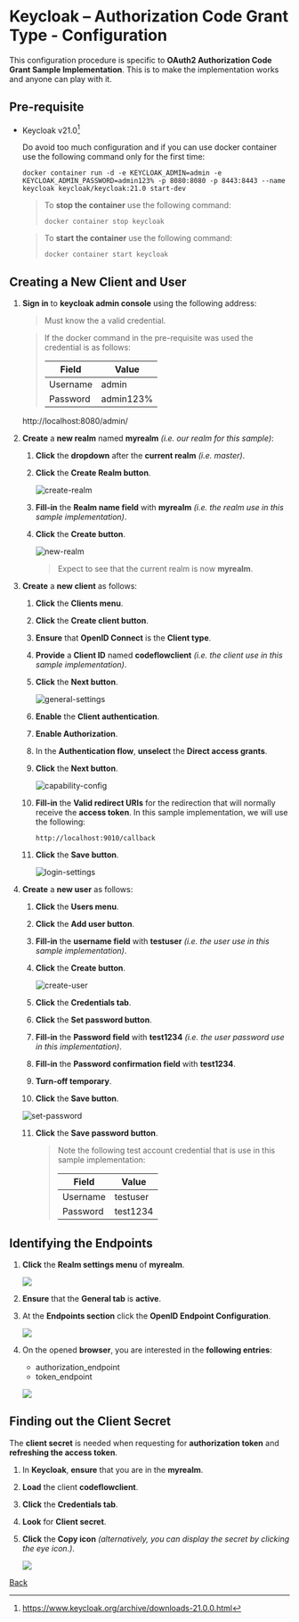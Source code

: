 # Keycloak – Authorization Code Grant Type - Configuration

This configuration procedure is specific to **OAuth2 Authorization Code Grant Sample Implementation**. This is to make the implementation works and anyone can play with it. 

## Pre-requisite

* Keycloak v21.0[^1]

  Do avoid too much configuration and if you can use docker container use the following command only for the first time:

  ```
  docker container run -d -e KEYCLOAK_ADMIN=admin -e KEYCLOAK_ADMIN_PASSWORD=admin123% -p 8080:8080 -p 8443:8443 --name keycloak keycloak/keycloak:21.0 start-dev
  ```
  
  > To **stop the container** use the following command:
  >
  > ```
  > docker container stop keycloak
  > ```
  
  > To **start the container** use the following command:
  >
  > ```
  > docker container start keycloak
  > ```

## Creating a New Client and User

1. **Sign in** to **keycloak admin console** using the following address:

   > Must know the a valid credential. 

   > If the docker command in the pre-requisite was used the credential is as follows:
   >
   > | Field    | Value     |
   > | -------- | --------- |
   > | Username | admin     |
   > | Password | admin123% |

   http://localhost:8080/admin/

2. **Create** a **new realm** named **myrealm** *(i.e. our realm for this sample)*: 

   1. **Click** the **dropdown** after the **current realm** *(i.e. master)*.

   2. **Click** the **Create Realm button**.

      ![create-realm](images/create-realm.png)

   3. **Fill-in** the **Realm name field** with **myrealm** *(i.e. the realm use in this sample implementation)*.

   4. **Click** the **Create button**.

      ![new-realm](images/new-realm.png)

      > Expect to see that the current realm is now **myrealm**.

3. **Create** a **new client** as follows:

   1. **Click** the **Clients menu**.

   2. **Click** the **Create client button**.

   3. **Ensure** that **OpenID Connect** is the **Client type**.

   4. **Provide** a **Client ID** named **codeflowclient** *(i.e. the client use in this sample implementation)*.

   5. **Click** the **Next button**.

      ![general-settings](images/general-settings.png)

   6. **Enable** the **Client authentication**.

   7. **Enable Authorization**.

   8. In the **Authentication flow**, **unselect** the **Direct access grants**.

   9. **Click** the **Next button**.

      ![capability-config](images/capability-config.png)

   10. **Fill-in** the **Valid redirect URIs** for the redirection that will normally receive the **access token**. In this sample implementation, we will use the following:

       ```
       http://localhost:9010/callback
       ```

   11. **Click** the **Save button**.

       ![login-settings](images/login-settings.png)

   

4. **Create** a **new user** as follows:

   1. **Click** the **Users menu**.

   2. **Click** the **Add user button**.

   3. **Fill-in** the **username field** with **testuser** *(i.e. the user use in this sample implementation)*.

   4. **Click** the **Create button**. 

      ![create-user](images/create-user.png)

   5. **Click** the **Credentials tab**.

   6. **Click** the **Set password button**.

   7. **Fill-in** the **Password field** with **test1234** *(i.e. the user password use in this implementation)*.

   8. **Fill-in** the **Password confirmation field** with **test1234**.

   9. **Turn-off temporary**.

   10. **Click** the **Save button**.

      ![set-password](images/set-password.png)

   11. **Click** the **Save password button**.

       > Note the following test account credential that is use in this sample implementation:
       >
       > | Field    | Value    |
       > | -------- | -------- |
       > | Username | testuser |
       > | Password | test1234 |

## Identifying the Endpoints

1. **Click** the **Realm settings menu** of **myrealm**.

   ![](images/realm-settings.png)

2. **Ensure** that the **General tab** is **active**.

3. At the **Endpoints section** click the **OpenID Endpoint Configuration**.

   ![](images/myrealm-general.png)

4. On the opened **browser**, you are interested in the **following entries**:

   * authorization_endpoint
   * token_endpoint

   ![](images/end-points.png)

## Finding out the Client Secret

The **client secret** is needed when requesting for **authorization token** and **refreshing the access token**.

1. In **Keycloak**, **ensure** that you are in the **myrealm**.

2. **Load** the client **codeflowclient**.

3. **Click** the **Credentials tab**.

4. **Look** for **Client secret**.

5. **Click** the **Copy icon** *(alternatively, you can display the secret by clicking the eye icon.)*.

   ![](images/client-secret.png)

[Back](../README.md)

[^1]: https://www.keycloak.org/archive/downloads-21.0.0.html